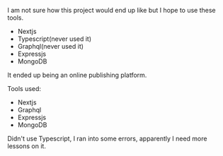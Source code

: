 I am not sure how this project would end up like but I hope to use these tools.

- Nextjs
- Typescript(never used it)
- Graphql(never used it)
- Expressjs
- MongoDB

It ended up being an online publishing platform.

Tools used: 

- Nextjs
- Graphql
- Expressjs
- MongoDB

Didn't use Typescript, I ran into some errors, apparently I need more lessons on it.
